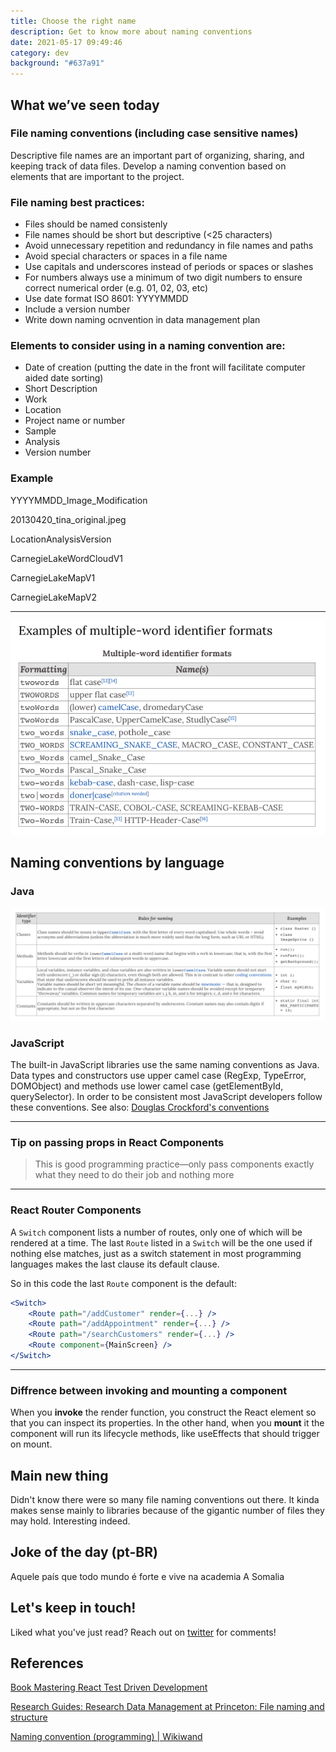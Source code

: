 ```yaml
---
title: Choose the right name
description: Get to know more about naming conventions
date: 2021-05-17 09:49:46
category: dev
background: "#637a91"
---
```


## What we’ve seen today

### File naming conventions (including case sensitive names)

Descriptive file names are an important part of organizing, sharing, and keeping track of data files. Develop a naming convention based on elements that are important to the project.

### File naming best practices:

- Files should be named consistenly
- File names should be short but descriptive (<25 characters)
- Avoid unnecessary repetition and redundancy in file names and paths
- Avoid special characters or spaces in a file name
- Use capitals and underscores instead of periods or spaces or slashes
- For numbers always use a minimum of two digit numbers to ensure correct numerical order (e.g. 01, 02, 03, etc)
- Use date format ISO 8601: YYYYMMDD
- Include a version number
- Write down naming ocnvention in data management plan

### Elements to consider using in a naming convention are:

- Date of creation (putting the date in the front will facilitate computer aided date sorting)
- Short Description
- Work
- Location
- Project name or number
- Sample
- Analysis
- Version number

### Example

YYYYMMDD_Image_Modification

20130420_tina_original.jpeg

LocationAnalysisVersion

CarnegieLakeWordCloudV1

CarnegieLakeMapV1

CarnegieLakeMapV2

---

![Naming conventions](https://raw.githubusercontent.com/feantuns/personal-website/master/static/assets/img/naming-conventions.png)

## Naming conventions by language

### Java

![Naming conventions JAVA](https://raw.githubusercontent.com/feantuns/personal-website/master/static/assets/img/naming-conventions-java.png)

### JavaScript

The built-in JavaScript libraries use the same naming conventions as Java. Data types and constructors use upper camel case (RegExp, TypeError, DOMObject) and methods use lower camel case (getElementById, querySelector). In order to be consistent most JavaScript developers follow these conventions. See also: [Douglas Crockford's conventions](https://www.crockford.com/code.html)

---

### Tip on passing props in React Components

> This is good programming practice—only pass components exactly
> what they need to do their job and nothing more

---

### React Router Components

A `Switch` component lists a number of routes, only one of which will be rendered at a time. The last `Route` listed in a `Switch` will be the one used if nothing else matches, just as a switch statement in most programming languages makes the last clause its default clause.

So in this code the last `Route` component is the default:

```jsx
<Switch>
	<Route path="/addCustomer" render={...} />
	<Route path="/addAppointment" render={...} />
	<Route path="/searchCustomers" render={...} />
	<Route component={MainScreen} />
</Switch>
```

---

### Diffrence between invoking and mounting a component

When you **invoke** the render function, you construct the React element so that you can inspect its properties. In the other hand, when you **mount** it the component will run its lifecycle methods, like useEffects that should trigger on mount.

## Main new thing

Didn't know there were so many file naming conventions out there. It kinda makes sense mainly to libraries because of the gigantic number of files they may hold. Interesting indeed.

## Joke of the day (pt-BR)

Aquele país que todo mundo é forte e vive na academia
A Somalia

## Let's keep in touch!

Liked what you've just read? Reach out on <a class="twitter-share-button" href="https://twitter.com/intent/tweet?screen_name=feantuns" target="_blank">twitter</a> for comments!

## References

[Book Mastering React Test Driven Development](https://www.amazon.com.br/dp/B07RJCLX5C/ref=dp-kindle-redirect?_encoding=UTF8&btkr=1)

[Research Guides: Research Data Management at Princeton: File naming and structure](https://libguides.princeton.edu/c.php?g=102546&p=930626)

[](https://www.abdn.ac.uk/staffnet/documents/policy-zone-information-policies/File%20Naming%20Conventions%20July%202017.pdf)

[Naming convention (programming) | Wikiwand](<https://www.wikiwand.com/en/Naming_convention_(programming)>)
